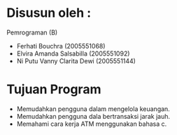 # Disusun oleh : 
 Pemrograman (B)
 - Ferhati Bouchra (2005551068)
 - Elvira Amanda Salsabilla (2005551092)
 - Ni Putu Vanny Clarita Dewi (2005551144)
 
 # Tujuan Program
 - Memudahkan pengguna dalam mengelola keuangan.
 - Memudahkan pengguna dala bertransaksi jarak jauh.
 - Memahami cara kerja ATM menggunakan bahasa c.
